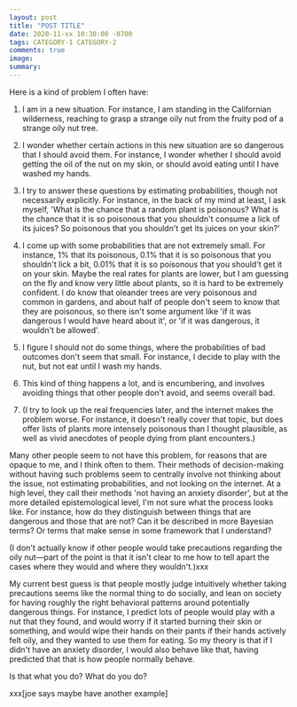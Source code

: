```yaml
---
layout: post
title: "POST TITLE"
date: 2020-11-xx 10:30:00 -0700
tags: CATEGORY-1 CATEGORY-2
comments: true
image:
summary:
---
```

Here is a kind of problem I often have:

1. I am in a new situation. For instance, I am standing in the Californian wilderness, reaching to grasp a strange oily nut from the fruity pod of a strange oily nut tree.

2. I wonder whether certain actions in this new situation are so dangerous that I should avoid them. For instance, I wonder whether I should avoid getting the oil of the nut on my skin, or should avoid eating until I have washed my hands.

3. I try to answer these questions by estimating probabilities, though not necessarily explicitly. For instance, in the back of my mind at least, I ask myself, 'What is the chance that a random plant is poisonous? What is the chance that it is so poisonous that you shouldn't consume a lick of its juices? So poisonous that you shouldn't get its juices on your skin?'

4. I come up with some probabilities that are not extremely small. For instance, 1% that its poisonous, 0.1% that it is so poisonous that you shouldn't lick a bit, 0.01% that it is so poisonous that you should't get it on your skin. Maybe the real rates for plants are lower, but I am guessing on the fly and know very little about plants, so it is hard to be extremely confident. I do know that oleander trees are very poisonous and common in gardens, and about half of people don't seem to know that they are poisonous, so there isn't some argument like 'if it was dangerous I would have heard about it', or 'if it was dangerous, it wouldn't be allowed'.

5. I figure I should not do some things, where the probabilities of bad outcomes don't seem that small. For instance, I decide to play with the nut, but not eat until I wash my hands.

6. This kind of thing happens a lot, and is encumbering, and involves avoiding things that other people don't avoid, and seems overall bad.

7. (I try to look up the real frequencies later, and the internet makes the problem worse. For instance, it doesn't really cover that topic, but does offer lists of plants more intensely poisonous than I thought plausible, as well as vivid anecdotes of people dying from plant encounters.)

Many other people seem to not have this problem, for reasons that are opaque to me, and I think often to them. Their methods of decision-making without having such problems seem to centrally involve not thinking about the issue, not estimating probabilities, and not looking on the internet. At a high level, they call their methods 'not having an anxiety disorder', but at the more detailed epistemological level, I'm not sure what the process looks like. For instance, how do they distinguish between things that are dangerous and those that are not? Can it be described in more Bayesian terms? Or terms that make sense in some framework that I understand?

(I don't actually know if other people would take precautions regarding the oily nut&mdash;part of the point is that it isn't clear to me how to tell apart the cases where they would and where they wouldn't.)xxx

My current best guess is that people mostly judge intuitively whether taking precautions seems like the normal thing to do socially, and lean on society for having roughly the right behavioral patterns around potentially dangerous things. For instance, I predict lots of people would play with a nut that they found, and would worry if it started burning their skin or something, and would wipe their hands on their pants if their hands actively felt oily, and they wanted to use them for eating. So my theory is that if I didn't have an anxiety disorder, I would also behave like that, having predicted that that is how people normally behave.

Is that what you do? What do you do?

xxx[joe says maybe have another example]
